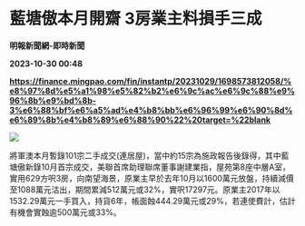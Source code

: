 # 藍塘傲本月開齋 3房業主料損手三成
**明報新聞網-即時新聞**

**2023-10-30 00:48**

**https://finance.mingpao.com/fin/instantp/20231029/1698573812058/%e8%97%8d%e5%a1%98%e5%82%b2%e6%9c%ac%e6%9c%88%e9%96%8b%e9%bd%8b-3%e6%88%bf%e6%a5%ad%e4%b8%bb%e6%96%99%e6%90%8d%e6%89%8b%e4%b8%89%e6%88%90%22%20target=%22blank**

![](https://fs.mingpao.com/fin/20231029/s00011/ccdfa7f0aaabe23282e0b1ee7d65b22f.jpg)

將軍澳本月暫錄101宗二手成交(連居屋)，當中約15宗為施政報告後錄得，其中藍塘傲新錄10月首宗成交，美聯首席助理聯席董事謝建業指，屋苑第8座中層A室，實用629方呎3房，向南望海景，原業主早於去年10月以1600萬元放盤，持續減價至1088萬元沽出，期間累減512萬元或32%，實呎17297元。原業主2017年以1532.29萬元一手買入，持貨6年，帳面蝕444.29萬元或29%，若連使費計，估計有機會實蝕逾500萬元或33%。